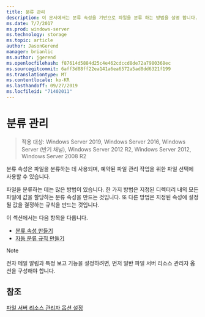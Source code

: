 ```yaml
---
title: 분류 관리
description: 이 문서에서는 분류 속성을 기반으로 파일을 분류 하는 방법을 설명 합니다.
ms.date: 7/7/2017
ms.prod: windows-server
ms.technology: storage
ms.topic: article
author: JasonGerend
manager: brianlic
ms.author: jgerend
ms.openlocfilehash: f87614d5884d25c4e462cdccd8de72a7980368ec
ms.sourcegitcommit: 6aff3d88ff22ea141a6ea6572a5ad8dd6321f199
ms.translationtype: MT
ms.contentlocale: ko-KR
ms.lasthandoff: 09/27/2019
ms.locfileid: "71402011"
---
```

# <a name="classification-management"></a>분류 관리

> 적용 대상: Windows Server 2019, Windows Server 2016, Windows Server (반기 채널), Windows Server 2012 R2, Windows Server 2012, Windows Server 2008 R2

분류 속성은 파일을 분류하는 데 사용되며, 예약된 파일 관리 작업을 위한 파일 선택에 사용할 수 있습니다.

파일을 분류하는 데는 많은 방법이 있습니다. 한 가지 방법은 지정된 디렉터리 내의 모든 파일에 값을 할당하는 분류 속성을 만드는 것입니다. 또 다른 방법은 지정된 속성에 설정될 값을 결정하는 규칙을 만드는 것입니다.

이 섹션에서는 다음 항목을 다룹니다.

-   [분류 속성 만들기](create-classification-property.md)
-   [자동 분류 규칙 만들기](create-automatic-classification-rule.md)


> [!Note]
> 전자 메일 알림과 특정 보고 기능을 설정하려면, 먼저 일반 파일 서버 리소스 관리자 옵션을 구성해야 합니다.


## <a name="see-also"></a>참조

[파일 서버 리소스 관리자 옵션 설정](setting-file-server-resource-manager-options.md)